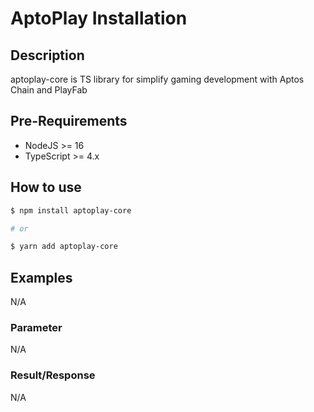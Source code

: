 # AptoPlay Installation

## Description

aptoplay-core is TS library for simplify gaming development with Aptos Chain and PlayFab

## Pre-Requirements

- NodeJS >= 16
- TypeScript >= 4.x

## How to use

```bash
$ npm install aptoplay-core

# or

$ yarn add aptoplay-core
```

## Examples

N/A

### Parameter

N/A

### Result/Response

N/A
